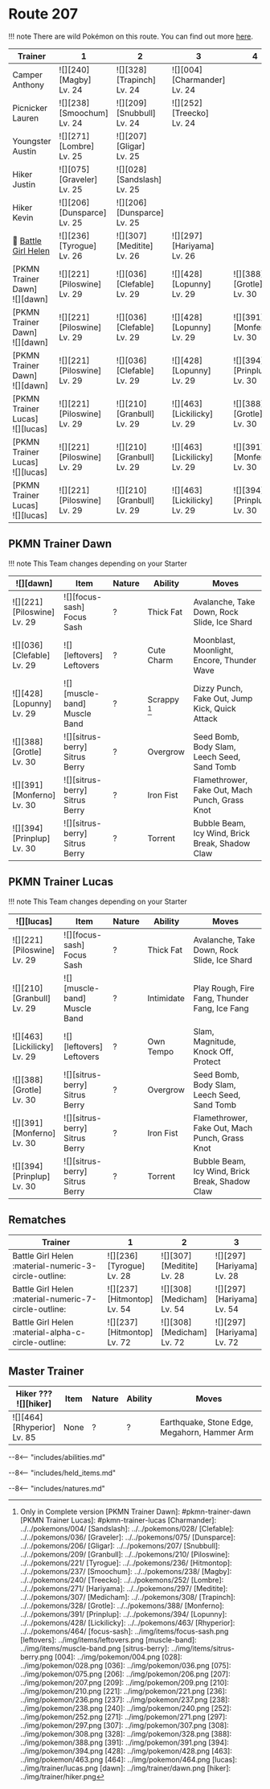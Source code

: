 # Route 207

!!! note
    There are wild Pokémon on this route. You can find out more [here](../../wild_pokemon/route_207/).


Trainer                                  | 1                                 | 2                                 | 3                                  | 4
---                                      | ---                               | ---                               | ---                                | ---
Camper Anthony                           | ![][240]<br>[Magby]<br>Lv. 24     | ![][328]<br>[Trapinch]<br>Lv. 24  | ![][004]<br>[Charmander]<br>Lv. 24 | &nbsp;
Picnicker Lauren                         | ![][238]<br>[Smoochum]<br>Lv. 24  | ![][209]<br>[Snubbull]<br>Lv. 24  | ![][252]<br>[Treecko]<br>Lv. 24    | &nbsp;
Youngster Austin                         | ![][271]<br>[Lombre]<br>Lv. 25    | ![][207]<br>[Gligar]<br>Lv. 25    | &nbsp;                             | &nbsp;
Hiker Justin                             | ![][075]<br>[Graveler]<br>Lv. 25  | ![][028]<br>[Sandslash]<br>Lv. 25 | &nbsp;                             | &nbsp;
Hiker Kevin                              | ![][206]<br>[Dunsparce]<br>Lv. 25 | ![][206]<br>[Dunsparce]<br>Lv. 25 | &nbsp;                             | &nbsp;
:repeat: [Battle Girl Helen](#rematches) | ![][236]<br>[Tyrogue]<br>Lv. 26   | ![][307]<br>[Meditite]<br>Lv. 26  | ![][297]<br>[Hariyama]<br>Lv. 26   | &nbsp;
[PKMN Trainer Dawn]<br>![][dawn]         | ![][221]<br>[Piloswine]<br>Lv. 29 | ![][036]<br>[Clefable]<br>Lv. 29  | ![][428]<br>[Lopunny]<br>Lv. 29    | ![][388]<br>[Grotle]<br>Lv. 30
[PKMN Trainer Dawn]<br>![][dawn]         | ![][221]<br>[Piloswine]<br>Lv. 29 | ![][036]<br>[Clefable]<br>Lv. 29  | ![][428]<br>[Lopunny]<br>Lv. 29    | ![][391]<br>[Monferno]<br>Lv. 30
[PKMN Trainer Dawn]<br>![][dawn]         | ![][221]<br>[Piloswine]<br>Lv. 29 | ![][036]<br>[Clefable]<br>Lv. 29  | ![][428]<br>[Lopunny]<br>Lv. 29    | ![][394]<br>[Prinplup]<br>Lv. 30
[PKMN Trainer Lucas]<br>![][lucas]       | ![][221]<br>[Piloswine]<br>Lv. 29 | ![][210]<br>[Granbull]<br>Lv. 29  | ![][463]<br>[Lickilicky]<br>Lv. 29 | ![][388]<br>[Grotle]<br>Lv. 30
[PKMN Trainer Lucas]<br>![][lucas]       | ![][221]<br>[Piloswine]<br>Lv. 29 | ![][210]<br>[Granbull]<br>Lv. 29  | ![][463]<br>[Lickilicky]<br>Lv. 29 | ![][391]<br>[Monferno]<br>Lv. 30
[PKMN Trainer Lucas]<br>![][lucas]       | ![][221]<br>[Piloswine]<br>Lv. 29 | ![][210]<br>[Granbull]<br>Lv. 29  | ![][463]<br>[Lickilicky]<br>Lv. 29 | ![][394]<br>[Prinplup]<br>Lv. 30

## PKMN Trainer Dawn

!!! note
    This Team changes depending on your Starter

![][dawn]                         | Item                              | Nature | Ability      | Moves
---                               | ---                               | ---    | ---          | ---
![][221]<br>[Piloswine]<br>Lv. 29 | ![][focus-sash]<br>Focus Sash     | ?      | Thick Fat    | Avalanche, Take Down, Rock Slide, Ice Shard
![][036]<br>[Clefable]<br>Lv. 29  | ![][leftovers]<br>Leftovers       | ?      | Cute Charm   | Moonblast, Moonlight, Encore, Thunder Wave
![][428]<br>[Lopunny]<br>Lv. 29   | ![][muscle-band]<br>Muscle Band   | ?      | Scrappy [^1] | Dizzy Punch, Fake Out, Jump Kick, Quick Attack
![][388]<br>[Grotle]<br>Lv. 30    | ![][sitrus-berry]<br>Sitrus Berry | ?      | Overgrow     | Seed Bomb, Body Slam, Leech Seed, Sand Tomb
![][391]<br>[Monferno]<br>Lv. 30  | ![][sitrus-berry]<br>Sitrus Berry | ?      | Iron Fist    | Flamethrower, Fake Out, Mach Punch, Grass Knot
![][394]<br>[Prinplup]<br>Lv. 30  | ![][sitrus-berry]<br>Sitrus Berry | ?      | Torrent      | Bubble Beam, Icy Wind, Brick Break, Shadow Claw

## PKMN Trainer Lucas

!!! note
    This Team changes depending on your Starter

![][lucas]                         | Item                              | Nature | Ability    | Moves
---                                | ---                               | ---    | ---        | ---
![][221]<br>[Piloswine]<br>Lv. 29  | ![][focus-sash]<br>Focus Sash     | ?      | Thick Fat  | Avalanche, Take Down, Rock Slide, Ice Shard
![][210]<br>[Granbull]<br>Lv. 29   | ![][muscle-band]<br>Muscle Band   | ?      | Intimidate | Play Rough, Fire Fang, Thunder Fang, Ice Fang
![][463]<br>[Lickilicky]<br>Lv. 29 | ![][leftovers]<br>Leftovers       | ?      | Own Tempo  | Slam, Magnitude, Knock Off, Protect
![][388]<br>[Grotle]<br>Lv. 30     | ![][sitrus-berry]<br>Sitrus Berry | ?      | Overgrow   | Seed Bomb, Body Slam, Leech Seed, Sand Tomb
![][391]<br>[Monferno]<br>Lv. 30   | ![][sitrus-berry]<br>Sitrus Berry | ?      | Iron Fist  | Flamethrower, Fake Out, Mach Punch, Grass Knot
![][394]<br>[Prinplup]<br>Lv. 30   | ![][sitrus-berry]<br>Sitrus Berry | ?      | Torrent    | Bubble Beam, Icy Wind, Brick Break, Shadow Claw

## Rematches

Trainer                                               | 1                                 | 2                                | 3
---                                                   | ---                               | ---                              | ---
Battle Girl Helen :material-numeric-3-circle-outline: | ![][236]<br>[Tyrogue]<br>Lv. 28   | ![][307]<br>[Meditite]<br>Lv. 28 | ![][297]<br>[Hariyama]<br>Lv. 28
Battle Girl Helen :material-numeric-7-circle-outline: | ![][237]<br>[Hitmontop]<br>Lv. 54 | ![][308]<br>[Medicham]<br>Lv. 54 | ![][297]<br>[Hariyama]<br>Lv. 54
Battle Girl Helen :material-alpha-c-circle-outline:   | ![][237]<br>[Hitmontop]<br>Lv. 72 | ![][308]<br>[Medicham]<br>Lv. 72 | ![][297]<br>[Hariyama]<br>Lv. 72

## Master Trainer

Hiker ???<br>![][hiker]           | Item | Nature | Ability | Moves
---                               | ---  | ---    | ---     | ---
![][464]<br>[Rhyperior]<br>Lv. 85 | None | ?      | ?       | Earthquake, Stone Edge, Megahorn, Hammer Arm

--8<-- "includes/abilities.md"

--8<-- "includes/held_items.md"

--8<-- "includes/natures.md"

[^1]: Only in Complete version
[PKMN Trainer Dawn]: #pkmn-trainer-dawn
[PKMN Trainer Lucas]: #pkmn-trainer-lucas
[Charmander]: ../../pokemons/004/
[Sandslash]: ../../pokemons/028/
[Clefable]: ../../pokemons/036/
[Graveler]: ../../pokemons/075/
[Dunsparce]: ../../pokemons/206/
[Gligar]: ../../pokemons/207/
[Snubbull]: ../../pokemons/209/
[Granbull]: ../../pokemons/210/
[Piloswine]: ../../pokemons/221/
[Tyrogue]: ../../pokemons/236/
[Hitmontop]: ../../pokemons/237/
[Smoochum]: ../../pokemons/238/
[Magby]: ../../pokemons/240/
[Treecko]: ../../pokemons/252/
[Lombre]: ../../pokemons/271/
[Hariyama]: ../../pokemons/297/
[Meditite]: ../../pokemons/307/
[Medicham]: ../../pokemons/308/
[Trapinch]: ../../pokemons/328/
[Grotle]: ../../pokemons/388/
[Monferno]: ../../pokemons/391/
[Prinplup]: ../../pokemons/394/
[Lopunny]: ../../pokemons/428/
[Lickilicky]: ../../pokemons/463/
[Rhyperior]: ../../pokemons/464/
[focus-sash]: ../img/items/focus-sash.png
[leftovers]: ../img/items/leftovers.png
[muscle-band]: ../img/items/muscle-band.png
[sitrus-berry]: ../img/items/sitrus-berry.png
[004]: ../img/pokemon/004.png
[028]: ../img/pokemon/028.png
[036]: ../img/pokemon/036.png
[075]: ../img/pokemon/075.png
[206]: ../img/pokemon/206.png
[207]: ../img/pokemon/207.png
[209]: ../img/pokemon/209.png
[210]: ../img/pokemon/210.png
[221]: ../img/pokemon/221.png
[236]: ../img/pokemon/236.png
[237]: ../img/pokemon/237.png
[238]: ../img/pokemon/238.png
[240]: ../img/pokemon/240.png
[252]: ../img/pokemon/252.png
[271]: ../img/pokemon/271.png
[297]: ../img/pokemon/297.png
[307]: ../img/pokemon/307.png
[308]: ../img/pokemon/308.png
[328]: ../img/pokemon/328.png
[388]: ../img/pokemon/388.png
[391]: ../img/pokemon/391.png
[394]: ../img/pokemon/394.png
[428]: ../img/pokemon/428.png
[463]: ../img/pokemon/463.png
[464]: ../img/pokemon/464.png
[lucas]: ../img/trainer/lucas.png
[dawn]: ../img/trainer/dawn.png
[hiker]: ../img/trainer/hiker.png
